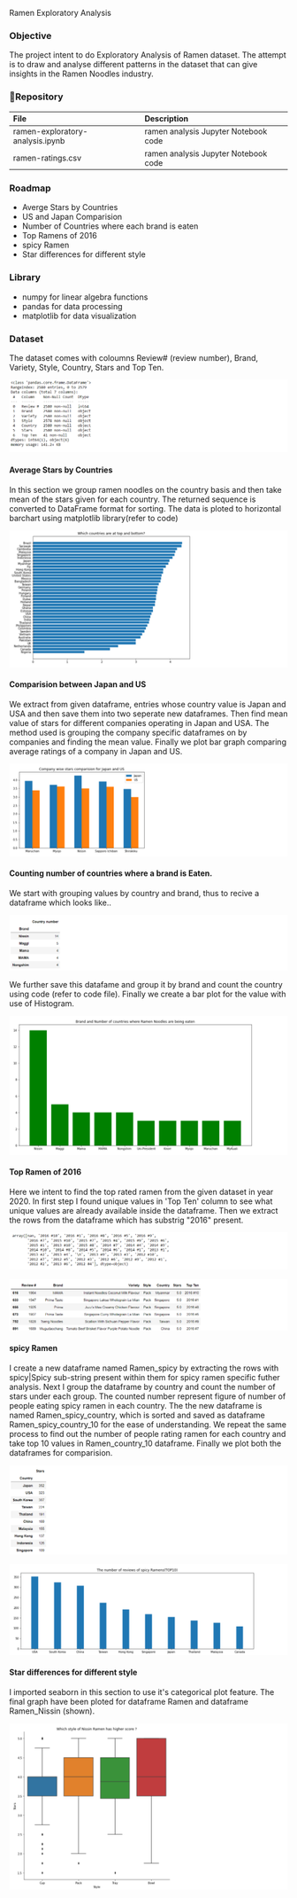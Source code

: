 Ramen Exploratory Analysis
### Objective
The project intent to do Exploratory Analysis of Ramen dataset. The attempt is to draw and analyse different patterns in the dataset that can give insights in the Ramen Noodles industry.

### 🔗Repository
| File     | Description                |
| :------- | :------------------------- |
| ramen-exploratory-analysis.ipynb | ramen analysis Jupyter Notebook code|
| ramen-ratings.csv | ramen analysis Jupyter Notebook code|

### Roadmap
- Averge Stars by Countries
- US and Japan Comparision
- Number of Countries where each brand is eaten
- Top Ramens of 2016
- spicy Ramen
- Star differences for different style 

### Library
- numpy for linear algebra functions
- pandas for data processing 
- matplotlib for data visualization

### Dataset
The dataset comes with coloumns Review# (review number), Brand, Variety, Style, Country, Stars and Top Ten. 

![](https://github.com/Shriyamkgp/ramen_analysis/blob/09d27a1de4fa57c65498cf0714b515dda3ed65e1/Media/2'.png)

#### Average Stars by Countries
In this section we group ramen noodles on the country basis and then take mean of the stars given for each country. The returned sequence is converted to DataFrame format for sorting.
The data is ploted to horizontal barchart using matplotlib library(refer to code)

![](https://github.com/Shriyamkgp/ramen_analysis/blob/09d27a1de4fa57c65498cf0714b515dda3ed65e1/Media/3'.png)


#### Comparision between Japan and US
We extract from given dataframe, entries whose country value is Japan and USA and then save them into two seperate new dataframes. Then find mean value of stars for different companies operating in Japan and USA. The method used is grouping the company specific dataframes on by companies and finding the mean value. Finally we plot bar graph comparing average ratings of a company in Japan and US. 

![](https://github.com/Shriyamkgp/ramen_analysis/blob/09d27a1de4fa57c65498cf0714b515dda3ed65e1/Media/5'.png)


#### Counting number of countries where a brand is Eaten.
We start with grouping values by country and brand, thus to recive a dataframe which looks like..

![](https://github.com/Shriyamkgp/ramen_analysis/blob/6b6ef49b2e1c063b025cda25c8242e2f47b8a631/Media/5''.png)

We further save this datafame and group it by brand and count the country using code (refer to code file). Finally we create a bar plot for the value with use of Histogram.

![](https://github.com/Shriyamkgp/ramen_analysis/blob/09d27a1de4fa57c65498cf0714b515dda3ed65e1/Media/6.png)

#### Top Ramen of 2016
Here we intent to find the top rated ramen from the given dataset in year 2020. In first step I found unique values in 'Top Ten' column to see what unique values are already available inside the dataframe. Then we extract the rows from the dataframe which has substrig "2016" present. 

![](https://github.com/Shriyamkgp/ramen_analysis/blob/6b6ef49b2e1c063b025cda25c8242e2f47b8a631/Media/12.png)

![](https://github.com/Shriyamkgp/ramen_analysis/blob/6b6ef49b2e1c063b025cda25c8242e2f47b8a631/Media/13.png)

#### spicy Ramen
I create a new dataframe named Ramen_spicy by extracting the rows with spicy|Spicy sub-string present within them for spicy ramen specific futher analysis. Next I group the dataframe by country and count the number of stars under each group. The counted number represent figure of number of people eating spicy ramen in each country. The the new dataframe is named Ramen_spicy_country, which is sorted and saved as dataframe Ramen_spicy_country_10 for the ease of understanding. We repeat the same process to find out the number of people rating ramen for each country and take top 10 values in Ramen_country_10 dataframe. Finally we plot both the dataframes for comparision.

![](https://github.com/Shriyamkgp/ramen_analysis/blob/6b6ef49b2e1c063b025cda25c8242e2f47b8a631/Media/14.png)

![](https://github.com/Shriyamkgp/ramen_analysis/blob/6b6ef49b2e1c063b025cda25c8242e2f47b8a631/Media/16.png)

#### Star differences for different style
I imported seaborn in this section to use it's categorical plot feature. The final graph have been ploted for dataframe Ramen and dataframe Ramen_Nissin (shown).

![](https://github.com/Shriyamkgp/ramen_analysis/blob/6b6ef49b2e1c063b025cda25c8242e2f47b8a631/Media/18.png)
